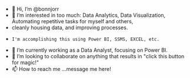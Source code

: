- 👋 Hi, I’m @bonnjorr
- 👀 I’m interested in too much: Data Analytics, Data Visualization, Automating repetitive tasks for myself and others, 
-   cleanly housing data, and improving processes. 
-     I'm accomplishing this using Power BI, SSMS, EXCEL, etc. 
- 🌱 I’m currently working as a Data Analyst, focusing on Power BI.
- 💞️ I’m looking to collaborate on anything that results in "click this button for magic!"
- 📫 How to reach me ...message me here!

<!---
bonnjorr/bonnjorr is a ✨ special ✨ repository because its `README.md` (this file) appears on your GitHub profile.
You can click the Preview link to take a look at your changes.
--->
